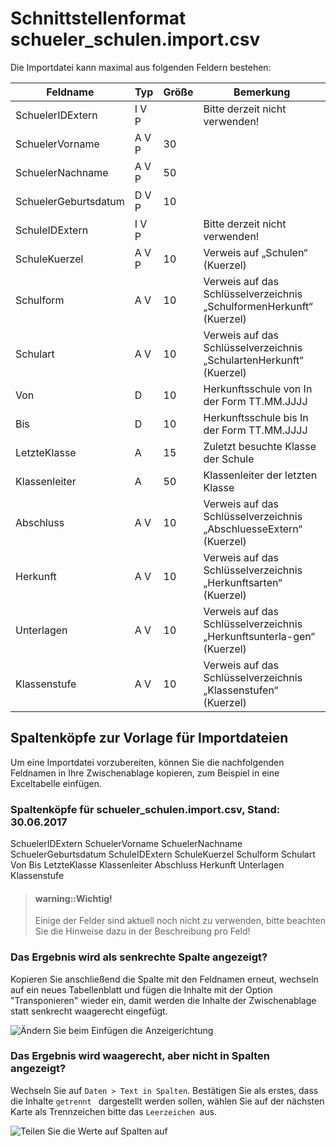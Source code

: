 # Schnittstellenformat schueler_schulen.import.csv

Die Importdatei kann maximal aus folgenden Feldern bestehen:

Feldname|	Typ|	Größe|	Bemerkung
--|--|--|--
SchuelerIDExtern	|I V P||		Bitte derzeit nicht verwenden!
SchuelerVorname	|A V P|	30|	
SchuelerNachname	|A V P	|50|	
SchuelerGeburtsdatum	|D V P	|10|	
SchuleIDExtern	|I V P		||Bitte derzeit nicht verwenden!
SchuleKuerzel	|A V P	|10|	Verweis auf „Schulen“ (Kuerzel)
Schulform	|A V|	10	|Verweis auf das Schlüsselverzeichnis „SchulformenHerkunft“ (Kuerzel)
Schulart	|A V	|10|	Verweis auf das Schlüsselverzeichnis „SchulartenHerkunft“ (Kuerzel)
Von	|D |	10|	Herkunftsschule von In der Form TT.MM.JJJJ
Bis	|D 	|10	|Herkunftsschule bis In der Form TT.MM.JJJJ
LetzteKlasse|	A	|15	|Zuletzt besuchte Klasse der Schule
Klassenleiter|A	|50	|Klassenleiter der letzten Klasse
Abschluss	|A V|	10|	Verweis auf das Schlüsselverzeichnis „AbschluesseExtern“ (Kuerzel)
Herkunft	|A V	|10|	Verweis auf das Schlüsselverzeichnis „Herkunftsarten“ (Kuerzel)
Unterlagen	|A V	|10|	Verweis auf das Schlüsselverzeichnis „Herkunftsunterla-gen“ (Kuerzel)
Klassenstufe	|A V	|10|	Verweis auf das Schlüsselverzeichnis „Klassenstufen“ (Kuerzel)


## Spaltenköpfe zur Vorlage für Importdateien



Um eine Importdatei vorzubereiten, können Sie die nachfolgenden Feldnamen in Ihre Zwischenablage kopieren, zum Beispiel in eine Exceltabelle einfügen. 


### Spaltenköpfe für schueler_schulen.import.csv, Stand: 30.06.2017



SchuelerIDExtern 
SchuelerVorname 
SchuelerNachname 
SchuelerGeburtsdatum 
SchuleIDExtern 
SchuleKuerzel 
Schulform 
Schulart 
Von 
Bis 
LetzteKlasse
Klassenleiter
Abschluss 
Herkunft 
Unterlagen 
Klassenstufe 

> #### warning::Wichtig!
>
> Einige der Felder sind aktuell noch nicht zu verwenden, bitte beachten Sie die Hinweise dazu in der Beschreibung pro Feld!




### Das Ergebnis wird als senkrechte Spalte angezeigt?

Kopieren Sie anschließend die Spalte mit den Feldnamen erneut, wechseln auf ein neues Tabellenblatt und fügen die Inhalte mit der Option "Transponieren" wieder ein, damit werden die Inhalte der Zwischenablage statt senkrecht waagerecht eingefügt.

![Ändern Sie beim Einfügen die Anzeigerichtung](/assets/images/importe/magimp-8.png)

### Das Ergebnis wird waagerecht, aber nicht in Spalten angezeigt?

Wechseln Sie auf `Daten > Text in Spalten`. Bestätigen Sie als erstes, dass die Inhalte `getrennt ` dargestellt werden sollen, wählen Sie auf der nächsten Karte als Trennzeichen bitte das ``Leerzeichen ``aus.

![Teilen Sie die Werte auf Spalten auf](/assets/images/importe/magimp-9.png)






